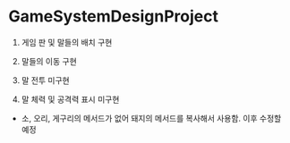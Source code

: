# GameSystemDesignProject

1. 게임 판 및 말들의 배치 구현
2. 말들의 이동 구현

1. 말 전투 미구현
2. 말 체력 및 공격력 표시 미구현

+ 소, 오리, 게구리의 메서드가 없어 돼지의 메서드를 복사해서 사용함. 이후 수정할 예정
